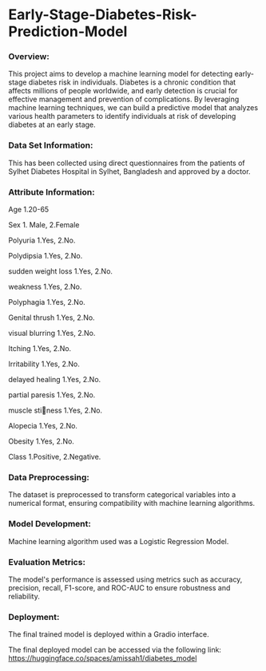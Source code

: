 # Early-Stage-Diabetes-Risk-Prediction-Model

### Overview:
This project aims to develop a machine learning model for detecting early-stage diabetes risk in individuals. Diabetes is a chronic condition that affects millions of people worldwide, and early detection is crucial for effective management and prevention of complications. By leveraging machine learning techniques, we can build a predictive model that analyzes various health parameters to identify individuals at risk of developing diabetes at an early stage.


### Data Set Information:
This has been collected using direct questionnaires from the patients of Sylhet Diabetes Hospital in Sylhet, Bangladesh and approved by a doctor.



### Attribute Information:
Age 1.20-65

Sex 1. Male, 2.Female

Polyuria 1.Yes, 2.No.

Polydipsia 1.Yes, 2.No.

sudden weight loss 1.Yes, 2.No.

weakness 1.Yes, 2.No.

Polyphagia 1.Yes, 2.No.

Genital thrush 1.Yes, 2.No.

visual blurring 1.Yes, 2.No.

Itching 1.Yes, 2.No.

Irritability 1.Yes, 2.No.

delayed healing 1.Yes, 2.No.

partial paresis 1.Yes, 2.No.

muscle stiness 1.Yes, 2.No.

Alopecia 1.Yes, 2.No.

Obesity 1.Yes, 2.No.

Class 1.Positive, 2.Negative.


### Data Preprocessing: 
The dataset is preprocessed to transform categorical variables into a numerical format, ensuring compatibility with machine learning algorithms.
### Model Development:
Machine learning algorithm used was a Logistic Regression Model.
### Evaluation Metrics: 
The model's performance is assessed using metrics such as accuracy, precision, recall, F1-score, and ROC-AUC to ensure robustness and reliability.
### Deployment: 
The final trained model is deployed within a Gradio interface.

The final deployed model can be accessed via the following link: https://huggingface.co/spaces/amissah1/diabetes_model
